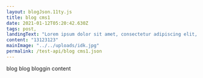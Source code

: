 ```yaml
---
layout: blogJson.11ty.js
title: blog cms1
date: 2021-01-12T05:20:42.630Z
tags: post,
landingText: "Lorem ipsum dolor sit amet, consectetur adipiscing elit, sed do eiusmod tempor incididunt"
content: "13123123"
mainImage: "../../uploads/idk.jpg"
permalink: /test-api/blog cms1.json
---
```


blog blog bloggin content
